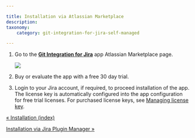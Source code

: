 ```yaml
---

title: Installation via Atlassian Marketplace
description:
taxonomy:
    category: git-integration-for-jira-self-managed

---
```

1.  Go to the [**Git Integration for Jira**](https://marketplace.atlassian.com/apps/4984/git-integration-for-jira?tab=overview&hosting=cloud) [](https://marketplace.atlassian.com/plugins/com.xiplink.jira.git.jira_git_plugin)app Atlassian Marketplace page.

    ![](https://bigbrassband.atlassian.net/wiki/download/attachments/1930395898/marketplace-buy-trial-git-plugin(c).png?version=1&modificationDate=1630642769873&cacheVersion=1&api=v2)
2.  Buy or evaluate the app with a free 30 day trial.

3.  Login to your Jira account, if required, to proceed installation of the app. The license key is automatically configured into the app configuration for free trial licenses. For purchased license keys, see [Managing license key](/wiki/spaces/GIJDC/pages/1930396028/Managing+license+key).


[« Installation (index)](/git-integration-for-jira-self-managed/Installation)

[Installation via Jira Plugin Manager »](/wiki/spaces/GIJDC/pages/1930395928/Installation+via+Jira+Plugin+Manager)

